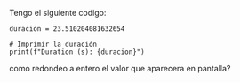 Tengo el siguiente codigo:

```
duracion = 23.510204081632654

# Imprimir la duración
print(f"Duration (s): {duracion}")
```

como redondeo a entero el valor que aparecera en pantalla?